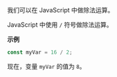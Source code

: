 我们可以在 JavaScript 中做除法运算。

JavaScript 中使用 `/` 符号做除法运算。

**示例**

```js
const myVar = 16 / 2;
```

现在，变量 `myVar` 的值为 `8`。


